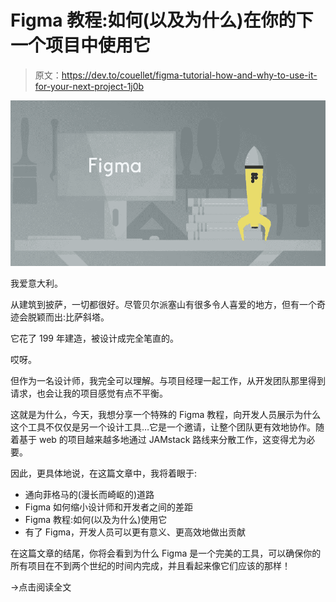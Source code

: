 # Figma 教程:如何(以及为什么)在你的下一个项目中使用它

> 原文：<https://dev.to/couellet/figma-tutorial-how-and-why-to-use-it-for-your-next-project-1j0b>

[![Figma Tutorial: How (and Why) To Use It For Your Next Project](img/7ed9765807f1c931a0b96fe055c09ee4.png)](https://res.cloudinary.com/practicaldev/image/fetch/s--qEb7U0Pn--/c_limit%2Cf_auto%2Cfl_progressive%2Cq_auto%2Cw_880/https://snipcart.com/media/204635/figma-og.jpg)

我爱意大利。

从建筑到披萨，一切都很好。尽管贝尔派塞山有很多令人喜爱的地方，但有一个奇迹会脱颖而出:比萨斜塔。

它花了 199 年建造，被设计成完全笔直的。

哎呀。

但作为一名设计师，我完全可以理解。与项目经理一起工作，从开发团队那里得到请求，也会让我的项目感觉有点不平衡。

这就是为什么，今天，我想分享一个特殊的 Figma 教程，向开发人员展示为什么这个工具不仅仅是另一个设计工具…它是一个邀请，让整个团队更有效地协作。随着基于 web 的项目越来越多地通过 JAMstack 路线来分散工作，这变得尤为必要。

因此，更具体地说，在这篇文章中，我将着眼于:

*   通向菲格马的(漫长而崎岖的)道路
*   Figma 如何缩小设计师和开发者之间的差距
*   Figma 教程:如何(以及为什么)使用它
*   有了 Figma，开发人员可以更有意义、更高效地做出贡献

在这篇文章的结尾，你将会看到为什么 Figma 是一个完美的工具，可以确保你的所有项目在不到两个世纪的时间内完成，并且看起来像它们应该的那样！

→点击阅读全文